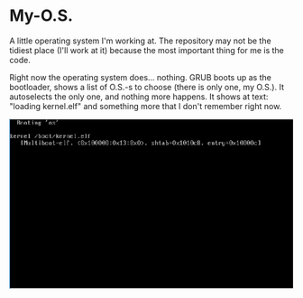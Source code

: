 # My-O.S.
A little operating system I'm working at. The repository may not be the tidiest place (I'll work at it) because the most important thing for me is the code.

Right now the operating system does... nothing. GRUB boots up as the bootloader, shows a list of O.S.-s to choose (there is only one, my O.S.). It autoselects the only one, and nothing more happens. It shows at text: "loading kernel.elf" and something more that I don't remember right now.

![The O.S. loaded](https://github.com/normalgamer/My-O.S./blob/master/My%20O.S..png)
